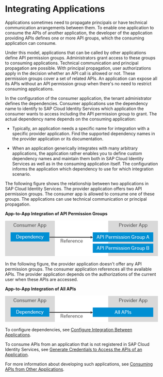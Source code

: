 <!-- loio9ea0024383de4726b6a4aae471eb1039 -->

# Integrating Applications

Applications sometimes need to propagate principals or have technical communication arrangements between them. To enable one application to consume the APIs of another application, the developer of the application providing APIs defines one or more API groups, which the consuming application can consume.

Under this model, applications that can be called by other applications define API permission groups. Administrators grant access to these groups to consuming applications. Technical communication and principal propagation are possible. With principal propagation, user authorizations apply in the decision whether an API call is allowed or not. These permission groups cover a set of related APIs. An application can expose all its APIs without an API permission group when there's no need to restrict consuming applications.

In the configuration of the consumer application, the tenant administrator defines the dependencies. Consumer applications use the dependency name to identify to SAP Cloud Identity Services which application the consumer wants to access including the API permission group to grant. The actual dependency name depends on the consuming application:

-   Typically, an application needs a specific name for integration with a specific provider application. Find the supported dependency names in the provider application or its documentation.

-   When an application generically integrates with many arbitrary applications, the application rather enables you to define custom dependency names and maintain them both in SAP Cloud Identity Services as well as in the consuming application itself. The configuration informs the application which dependency to use for which integration scenario.


The following figure shows the relationship between two applications in SAP Cloud Identity Services. The provider application offers two API permission groups. The consumer app is allowed to consume one of these groups. The applications can use technical communication or principal propagation.

  
  
**App-to-App Integration of API Permission Groups**

![](images/App2App_Logical_Model_951e1a7.png "App-to-App Integration of API Permission Groups")

In the following figure, the provider application doesn't offer any API permission groups. The consumer application references all the available APIs. The provider application depends on the authorizations of the current user when these APIs are accessed.

  
  
**App-to-App Integration of All APIs**

![](images/App2App_All_APIs_66a960b.png "App-to-App Integration of All APIs")

To configure dependencies, see [Configure Integration Between Applications](configure-integration-between-applications-9ad7e80.md).

To consume APIs from an application that is not registered in SAP Cloud Identity Services, see [Generate Credentials to Access the APIs of an Application](generate-credentials-to-access-the-apis-of-an-application-e595341.md).

For more information about developing such applications, see [Consuming APIs from Other Applications](../Development/consuming-apis-from-other-applications-29e204d.md).

